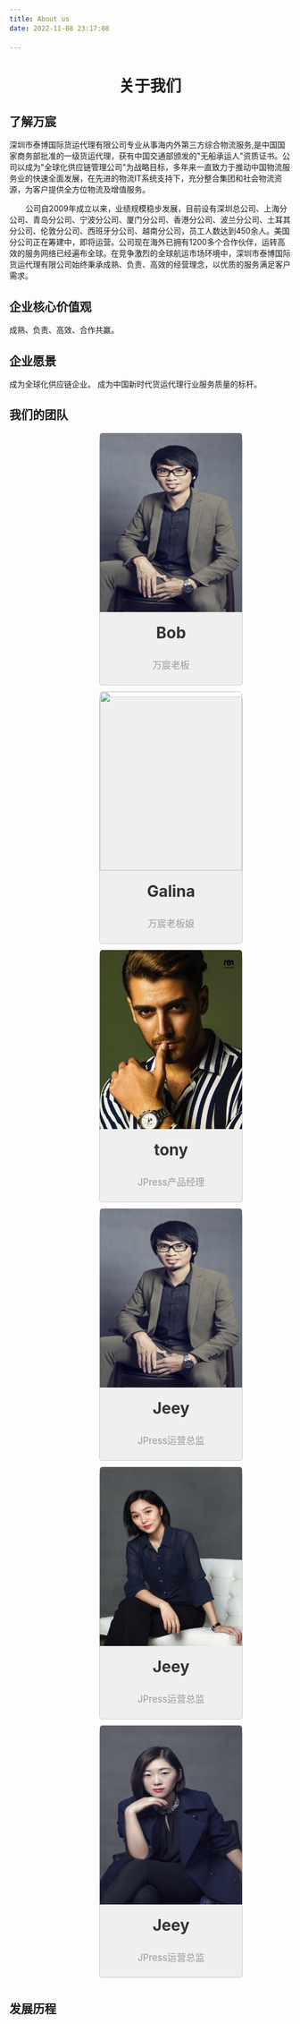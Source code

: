 ```yaml
---
title: About us
date: 2022-11-08 23:17:08

---
```

# <center> 关于我们

## 了解万宸

深圳市泰博国际货运代理有限公司专业从事海内外第三方综合物流服务,是中国国家商务部批准的一级货运代理，获有中国交通部颁发的"无船承运人"资质证书。公司以成为"全球化供应链管理公司"为战略目标，多年来一直致力于推动中国物流服务业的快速全面发展，在先进的物流IT系统支持下，充分整合集团和社会物流资源，为客户提供全方位物流及增值服务。

     公司自2009年成立以来，业绩规模稳步发展，目前设有深圳总公司、上海分公司、青岛分公司、宁波分公司、厦门分公司、香港分公司、波兰分公司、土耳其分公司、伦敦分公司、西班牙分公司、越南分公司，员工人数达到450余人。美国分公司正在筹建中，即将运营。公司现在海外已拥有1200多个合作伙伴，运转高效的服务网络已经遍布全球。在竞争激烈的全球航运市场环境中，深圳市泰博国际货运代理有限公司始终秉承成熟、负责、高效的经营理念，以优质的服务满足客户需求。


## 企业核心价值观
成熟、负责、高效、合作共赢。

## 企业愿景
成为全球化供应链企业。
成为中国新时代货运代理行业服务质量的标杆。

## 我们的团队

<div style="display:block;text-align: center;width:auto; max-width: 40%;margin:0 auto;">
            <div style="float:left; width: 255px;height: 440px; margin: 10px; background-color: #EFEFEF; border-radius: 5px;border:1px solid #CCCCCC">
                <div style="width: 100%; height: 320px">
                    <img style="margin-top: -10px;width:100%; height: 100%;border-top-left-radius: 5px; border-top-right-radius: 5px;" src="images/about/people1.jpg" alt="">
                </div>
                <div >
                    <h3 style="margin-top: 10px;color: #333333;font-size: 1.75rem;font-family: inherit;">Bob</h3>
                    <p style="color: #999999;font-size: 1.25rem;font-family: inherit;"><small >万宸老板</small></p>
                </div>
            </div>
            <div style="float:left; width: 255px;height: 440px; margin: 10px; background-color: #EFEFEF; border-radius: 5px;border:1px solid #CCCCCC">
                <div style="width: 100%; height: 320px">
                    <img style="margin-top: -10px;width:100%; height: 100%;border-top-left-radius: 5px; border-top-right-radius: 5px;" src="images/about/people2.jpg" alt=""></div>
                <div >
                    <h3 style="margin-top: 10px;color: #333333;font-size: 1.75rem;font-family: inherit;">Galina</h3>
                    <p style="color: #999999;font-size: 1.25rem;font-family: inherit;"><small >万宸老板娘</small></p>
                </div>
            </div>
            <div style="float:left; width: 255px;height: 440px; margin: 10px; background-color: #EFEFEF; border-radius: 5px;border:1px solid #CCCCCC">
                <div style="width: 100%; height: 320px">
                    <img style="margin-top: -10px;width:100%; height: 100%;border-top-left-radius: 5px; border-top-right-radius: 5px;" src="images/about/people3.jpg" alt=""></div>
                <div >
                    <h3 style="margin-top: 10px;color: #333333;font-size: 1.75rem;font-family: inherit;">tony</h3>
                    <p style="color: #999999;font-size: 1.25rem;font-family: inherit;"><small >JPress产品经理</small></p>
                </div>
            </div>
            <div style="float:left; width: 255px;height: 440px; margin: 10px; background-color: #EFEFEF; border-radius: 5px;border:1px solid #CCCCCC">
                <div style="width: 100%; height: 320px">
                    <img style="margin-top: -10px;width:100%; height: 100%;border-top-left-radius: 5px; border-top-right-radius: 5px;" src="images/about/people4.jpg" alt=""></div>
                <div >
                    <h3 style="margin-top: 10px;color: #333333;font-size: 1.75rem;font-family: inherit;">Jeey</h3>
                    <p style="color: #999999;font-size: 1.25rem;font-family: inherit;"><small >JPress运营总监</small></p>
                </div>
            </div>
            <div style="float:left; width: 255px;height: 440px; margin: 10px; background-color: #EFEFEF; border-radius: 5px;border:1px solid #CCCCCC">
                <div style="width: 100%; height: 320px">
                    <img style="margin-top: -10px;width:100%; height: 100%;border-top-left-radius: 5px; border-top-right-radius: 5px;" src="images/about/people5.jpg" alt=""></div>
                <div >
                    <h3 style="margin-top: 10px;color: #333333;font-size: 1.75rem;font-family: inherit;">Jeey</h3>
                    <p style="color: #999999;font-size: 1.25rem;font-family: inherit;"><small >JPress运营总监</small></p>
                </div>
            </div>
            <div style="float:left; width: 255px;height: 440px; margin: 10px; background-color: #EFEFEF; border-radius: 5px;border:1px solid #CCCCCC">
                <div style="width: 100%; height: 320px">
                    <img style="margin-top: -10px;width:100%; height: 100%;border-top-left-radius: 5px; border-top-right-radius: 5px;" src="images/about/people6.jpg" alt=""></div>
                <div>
                    <h3 style="margin-top: 10px;color: #333333;font-size: 1.75rem;font-family: inherit;">Jeey</h3>
                    <p style="color: #999999;font-size: 1.25rem;font-family: inherit;"><small >JPress运营总监</small></p>
                </div>
            </div>
        </div>
<div style="clear:both; height:0px;">
</div>

## 发展历程